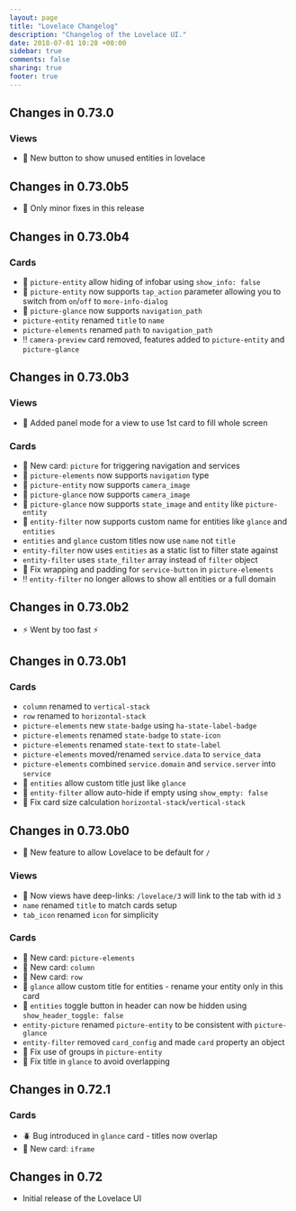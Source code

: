 ```yaml
---
layout: page
title: "Lovelace Changelog"
description: "Changelog of the Lovelace UI."
date: 2018-07-01 10:28 +00:00
sidebar: true
comments: false
sharing: true
footer: true
---
```


## Changes in 0.73.0

### Views
- :mega: New button to show unused entities in lovelace

## Changes in 0.73.0b5
- :checkered_flag: Only minor fixes in this release

## Changes in 0.73.0b4

### Cards
- :mega: `picture-entity` allow hiding of infobar using `show_info: false`
- :mega: `picture-entity` now supports `tap_action` parameter allowing you to switch from `on`/`off` to `more-info-dialog`
- :mega: `picture-glance` now supports `navigation_path`
- `picture-entity` renamed `title` to `name`
- `picture-elements` renamed `path` to `navigation_path`
- :bangbang: `camera-preview` card removed, features added to `picture-entity` and `picture-glance`

## Changes in 0.73.0b3

### Views
- :mega: Added panel mode for a view to use 1st card to fill whole screen

### Cards
- :mega: New card: `picture` for triggering navigation and services
- :mega: `picture-elements` now supports `navigation` type
- :mega: `picture-entity` now supports `camera_image`
- :mega: `picture-glance` now supports `camera_image`
- :mega: `picture-glance` now supports `state_image` and `entity` like `picture-entity`
- :mega: `entity-filter` now supports custom name for entities like `glance` and `entities`
- `entities` and `glance` custom titles now use `name` not `title`
- `entity-filter` now uses `entities` as a static list to filter state against
- `entity-filter` uses `state_filter` array instead of `filter` object
- :wrench: Fix wrapping and padding for `service-button` in `picture-elements`
- :bangbang: `entity-filter` no longer allows to show all entities or a full domain

## Changes in 0.73.0b2
- :zap: Went by too fast :zap:

## Changes in 0.73.0b1

### Cards
- `column` renamed to `vertical-stack`
- `row` renamed to `horizontal-stack`
- `picture-elements` new `state-badge` using `ha-state-label-badge`
- `picture-elements` renamed `state-badge` to `state-icon`
- `picture-elements` renamed `state-text` to `state-label`
- `picture-elements` moved/renamed `service.data` to `service_data`
- `picture-elements` combined `service.domain` and `service.server` into `service`
- :mega: `entities` allow custom title just like `glance`
- :mega: `entity-filter` allow auto-hide if empty using `show_empty: false`
- :wrench: Fix card size calculation `horizontal-stack`/`vertical-stack` 

## Changes in 0.73.0b0
- :mega: New feature to allow Lovelace to be default for `/`

### Views
- :mega: Now views have deep-links: `/lovelace/3` will link to the tab with id `3`
- `name` renamed `title` to match cards setup
- `tab_icon` renamed `icon` for simplicity

### Cards
- :mega: New card: `picture-elements`
- :mega: New card: `column`
- :mega: New card: `row`
- :mega: `glance` allow custom title for entities - rename your entity only in this card
- :mega: `entities` toggle button in header can now be hidden using `show_header_toggle: false`
- `entity-picture` renamed `picture-entity` to be consistent with `picture-glance`
- `entity-filter` removed `card_config` and made `card` property an object
- :wrench: Fix use of groups in `picture-entity`
- :wrench: Fix title in `glance` to avoid overlapping

## Changes in 0.72.1

### Cards
- :beetle: Bug introduced in `glance` card - titles now overlap
- :mega: New card: `iframe`

## Changes in 0.72
- Initial release of the Lovelace UI

